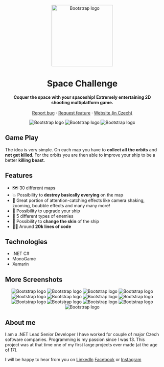 <p align="center">
    <img src="https://raw.githubusercontent.com/SindelarPetr/Space-Challenge/gh-pages/Pictures/Icons/SCAppIcon.png" alt="Bootstrap logo" width="200" height="200">
</p>

<h1 align="center">Space Challenge</h1>

<p align="center">
  <strong>Coquer the space with your spaceship! Extremely entertaining 2D shooting multiplatform game.</strong>
  <br>
  <br>
  <a href="https://github.com/SindelarPetr/Space-Challenge/issues/new?template=bug_report.md">Report bug</a>
  ·
  <a href="https://github.com/SindelarPetr/Space-Challenge/issues/new?template=feature_request.md">Request feature</a>
  ·
  <a href="http://sindelarpetr.github.io/Space-Challenge/">Website (in Czech)</a>
</p>

<p align="center">
  <img src="https://raw.githubusercontent.com/SindelarPetr/Space-Challenge/gh-pages/Pictures/SCScreenshots/Game/gameScreen3.png" alt="Bootstrap logo">
  <img src="https://raw.githubusercontent.com/SindelarPetr/Space-Challenge/gh-pages/Pictures/SCScreenshots/Game/gameScreen8.png" alt="Bootstrap logo">
  <img src="https://raw.githubusercontent.com/SindelarPetr/Space-Challenge/gh-pages/Pictures/SCScreenshots/Game/gameScreen5.png" alt="Bootstrap logo">
</p>

## Game Play
The idea is very simple. On each map you have to **collect all the orbits** and **not get killed**. For the orbits you are then able to improve your ship to be a better **killing beast**.

## Features
* 🗺️ 30 different maps
* 💥 Possibility to **destroy basically everying** on the map
* 🦄 Great portion of attention-catching effects like camera shaking, zooming, boubble effects and many many more!
* 💸 Possibility to upgrade your ship
* 👿 5 different types of enemies
* 🚀 Possibility to **change the skin** of the ship
* 👨‍💻️ Around **20k lines of code**

## Technologies
* .NET C#
* MonoGame
* Xamarin

## More Screenshots
<p align="center">
  <img src="https://raw.githubusercontent.com/SindelarPetr/Space-Challenge/gh-pages/Pictures/SCScreenshots/Menu/SCMain.png" alt="Bootstrap logo">
  <img src="https://raw.githubusercontent.com/SindelarPetr/Space-Challenge/gh-pages/Pictures/SCScreenshots/Game/gameScreen10.png" alt="Bootstrap logo">
  <img src="https://raw.githubusercontent.com/SindelarPetr/Space-Challenge/gh-pages/Pictures/SCScreenshots/Game/gameScreen11.png" alt="Bootstrap logo">
  <img src="https://raw.githubusercontent.com/SindelarPetr/Space-Challenge/gh-pages/Pictures/SCScreenshots/Game/gameScreen1.png" alt="Bootstrap logo">
  <img src="https://raw.githubusercontent.com/SindelarPetr/Space-Challenge/gh-pages/Pictures/SCScreenshots/Game/gameScreen12.png" alt="Bootstrap logo">
  <img src="https://raw.githubusercontent.com/SindelarPetr/Space-Challenge/gh-pages/Pictures/SCScreenshots/Game/gameScreen13.png" alt="Bootstrap logo">
  <img src="https://raw.githubusercontent.com/SindelarPetr/Space-Challenge/gh-pages/Pictures/SCScreenshots/Game/gameScreen14.png" alt="Bootstrap logo">
  <img src="https://raw.githubusercontent.com/SindelarPetr/Space-Challenge/gh-pages/Pictures/SCScreenshots/Game/gameScreen15.png" alt="Bootstrap logo">
  <img src="https://raw.githubusercontent.com/SindelarPetr/Space-Challenge/gh-pages/Pictures/SCScreenshots/Game/gameScreen16.png" alt="Bootstrap logo">
  <img src="https://raw.githubusercontent.com/SindelarPetr/Space-Challenge/gh-pages/Pictures/SCScreenshots/Game/gameScreen17.png" alt="Bootstrap logo">
  <img src="https://raw.githubusercontent.com/SindelarPetr/Space-Challenge/gh-pages/Pictures/SCScreenshots/Game/gameScreen18.png" alt="Bootstrap logo">
  <img src="https://raw.githubusercontent.com/SindelarPetr/Space-Challenge/gh-pages/Pictures/SCScreenshots/Game/gameScreen7.png" alt="Bootstrap logo">
  <img src="https://raw.githubusercontent.com/SindelarPetr/Space-Challenge/gh-pages/Pictures/SCScreenshots/Game/gameScreen9.png" alt="Bootstrap logo">
</p>

## About me
I am a .NET Lead Senior Developer I have worked for couple of major Czech software companies. Programming is my passion since I was 13. This project was at that time one of my first large projects ever made (at the age of 17).

I will be happy to hear from you on [LinkedIn](https://www.linkedin.com/in/petr-sindelar) [Facebook](https://www.facebook.com/petr.sindelar) or [Instagram](https://www.instagram.com/petr_sindelar_official/)
